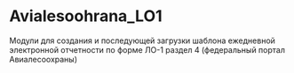 # Avialesoohrana_LO1
Модули для создания и последующей загрузки шаблона ежедневной электронной отчетности по форме ЛО-1 раздел 4 (федеральный портал Авиалесоохраны)
